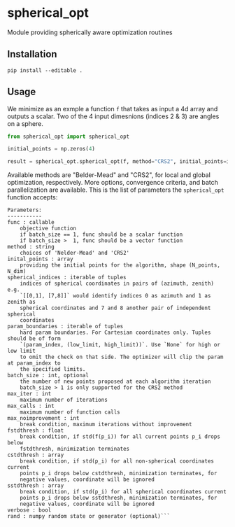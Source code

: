 # spherical_opt

Module providing spherically aware optimization routines

## Installation

`pip install --editable .`

## Usage

We minimize as an exmple a function `f` that takes as input a 4d array and outputs a scalar. Two of the 4 input dimesnions (indices 2 & 3) are angles on a sphere.

```python
from spherical_opt import spherical_opt

initial_points = np.zeros(4)

result = spherical_opt.spherical_opt(f, method="CRS2", initial_points=initial_points, spherical_indices=((2,3),))
```

Available methods are "Belder-Mead" and "CRS2", for local and global optimization, respectively. More options, convergence criteria, and batch parallelization are available. This is the list of parameters the `spherical_opt` function accepts:

```
Parameters:
-----------
func : callable
    objective function
    if batch_size == 1, func should be a scalar function
    if batch_size >  1, func should be a vector function
method : string
    choices of 'Nelder-Mead' and 'CRS2'
inital_points : array
    providing the initial points for the algorithm, shape (N_points, N_dim)
spherical_indices : iterable of tuples
    indices of spherical coordinates in pairs of (azimuth, zenith) e.g.
    `[[0,1], [7,8]]` would identify indices 0 as azimuth and 1 as zenith as
    spherical coordinates and 7 and 8 another pair of independent spherical
    coordinates
param_boundaries : iterable of tuples
    hard param boundaries. For Cartesian coordinates only. Tuples should be of form
    `(param_index, (low_limit, high_limit))`. Use `None` for high or low limit
    to omit the check on that side. The optimizer will clip the param at param_index to
    the specified limits.
batch_size : int, optional 
    the number of new points proposed at each algorithm iteration
    batch_size > 1 is only supported for the CRS2 method
max_iter : int
    maximum number of iterations
max_calls : int
    maximum number of function calls
max_noimprovement : int
    break condition, maximum iterations without improvement
fstdthresh : float
    break condition, if std(f(p_i)) for all current points p_i drops below
    fstdthresh, minimization terminates
cstdthresh : array
    break condition, if std(p_i) for all non-spherical coordinates current
    points p_i drops below cstdthresh, minimization terminates, for
    negative values, coordinate will be ignored
sstdthresh : array
    break condition, if std(p_i) for all spherical coordinates current
    points p_i drops below sstdthresh, minimization terminates, for
    negative values, coordinate will be ignored
verbose : bool
rand : numpy random state or generator (optional)```
